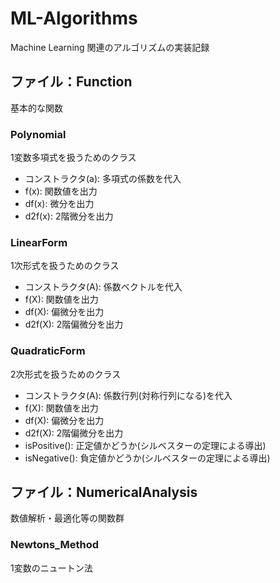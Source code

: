 # ML-Algorithms

Machine Learning 関連のアルゴリズムの実装記録

## ファイル：Function
基本的な関数

### Polynomial
1変数多項式を扱うためのクラス
- コンストラクタ(a): 多項式の係数を代入
- f(x): 関数値を出力
- df(x): 微分を出力
- d2f(x): 2階微分を出力

### LinearForm
1次形式を扱うためのクラス
- コンストラクタ(A): 係数ベクトルを代入
- f(X): 関数値を出力
- df(X): 偏微分を出力
- d2f(X): 2階偏微分を出力

### QuadraticForm
2次形式を扱うためのクラス
- コンストラクタ(A): 係数行列(対称行列になる)を代入
- f(X): 関数値を出力
- df(X): 偏微分を出力
- d2f(X): 2階偏微分を出力
- isPositive(): 正定値かどうか(シルベスターの定理による導出)
- isNegative(): 負定値かどうか(シルベスターの定理による導出)


## ファイル：NumericalAnalysis
数値解析・最適化等の関数群

### Newtons_Method
1変数のニュートン法


